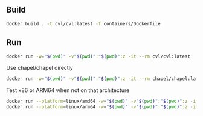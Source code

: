 ## Build

```bash
docker build . -t cvl/cvl:latest -f containers/Dockerfile
```

## Run

```bash
docker run -w="$(pwd)" -v"$(pwd)":"$(pwd)":z -it --rm cvl/cvl:latest
```


Use chapel/chapel directly

```bash
docker run -w="$(pwd)" -v"$(pwd)":"$(pwd)":z -it --rm chapel/chapel:latest
```

Test x86 or ARM64 when not on that architecture

```bash
docker run --platform=linux/amd64 -w="$(pwd)" -v"$(pwd)":"$(pwd)":z -it --rm chapel/chapel:latest
docker run --platform=linux/arm64 -w="$(pwd)" -v"$(pwd)":"$(pwd)":z -it --rm chapel/chapel:latest
```
